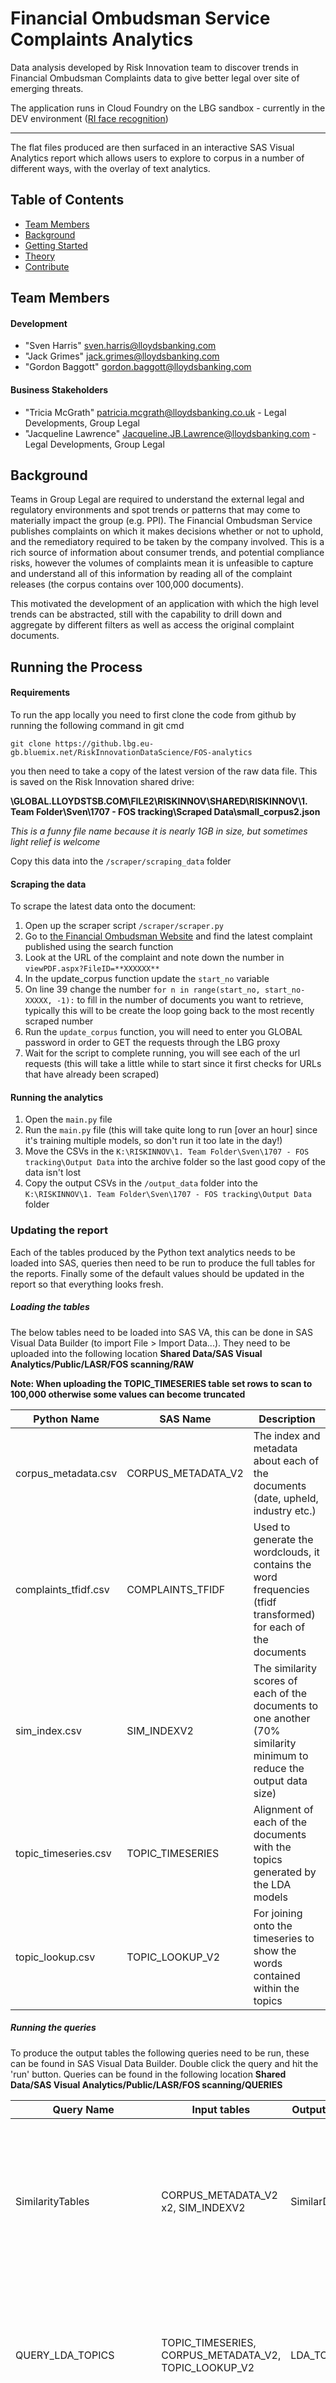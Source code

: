 # Financial Ombudsman Service Complaints Analytics
Data analysis developed by Risk Innovation team to discover trends in Financial Ombudsman Complaints data to give better legal over site of emerging threats.

The application runs in Cloud Foundry on the LBG sandbox - currently in the DEV environment ([RI face recognition](https://raft-face-recognition.lbg.eu-gb.mybluemix.net/))<hr></hr>

The flat files produced are then surfaced in an interactive SAS Visual Analytics report which allows users to explore to corpus in a number of different ways, with the overlay of text analytics.

## <a name="team-members"></a>Table of Contents
* [Team Members](#team-members)
* [Background](#background)
* [Getting Started](#get-started)
* [Theory](#theory)
* [Contribute](#contribute)

## <a name="team-members"></a>Team Members
#### Development
* "Sven Harris" <sven.harris@lloydsbanking.com>
* "Jack Grimes" <jack.grimes@lloydsbanking.com>
* "Gordon Baggott" <gordon.baggott@lloydsbanking.com>

#### Business Stakeholders
* "Tricia McGrath" <patricia.mcgrath@lloydsbanking.co.uk> - Legal Developments, Group Legal
* "Jacqueline Lawrence" <Jacqueline.JB.Lawrence@lloydsbanking.com> - Legal Developments, Group Legal

## <a name="background"></a>Background
Teams in Group Legal are required to understand the external legal and regulatory environments and spot trends or patterns that may come to materially impact the group (e.g. PPI). The Financial Ombudsman Service publishes complaints on which it makes decisions whether or not to uphold, and the remediatory required to be taken by the company involved. This is a rich source of information about consumer trends, and potential compliance risks, however the volumes of complaints mean it is unfeasible to capture and understand all of this information by reading all of the complaint releases (the corpus contains over 100,000 documents).

This motivated the development of an application with which the high level trends can be abstracted, still with the capability to drill down and aggregate by different filters as well as access the original complaint documents.

## <a name="get-started"></a>Running the Process

#### Requirements
To run the app locally you need to first clone the code from github by running the following command in git cmd

`git clone https://github.lbg.eu-gb.bluemix.net/RiskInnovationDataScience/FOS-analytics`

you then need to take a copy of the latest version of the raw data file. This is saved on the Risk Innovation shared drive:

**\\GLOBAL.LLOYDSTSB.COM\FILE2\RISKINNOV\SHARED\RISKINNOV\1. Team Folder\Sven\1707 - FOS tracking\Scraped Data\small_corpus2.json**

*This is a funny file name because it is nearly 1GB in size, but sometimes light relief is welcome*

Copy this data into the `/scraper/scraping_data` folder

#### Scraping the data
To scrape the latest data onto the document:
1. Open up the scraper script `/scraper/scraper.py`
1. Go to [the Financial Ombudsman Website](http://www.ombudsman-decisions.org.uk/) and find the latest complaint published using the search function
1. Look at the URL of the complaint and note down the number in `viewPDF.aspx?FileID=**XXXXXX**`
1. In the update_corpus function update the `start_no` variable
1. On line 39 change the number `for n in range(start_no, start_no-XXXXX, -1):` to fill in the number of documents you want to retrieve, typically this will to be create the loop going back to the most recently scraped number
1. Run the `update_corpus` function, you will need to enter you GLOBAL password in order to GET the requests through the LBG proxy
1. Wait for the script to complete running, you will see each of the url requests (this will take a little while to start since it first checks for URLs that have already been scraped)

#### Running the analytics
1. Open the `main.py` file
1. Run the `main.py` file (this will take quite long to run [over an hour] since it's training multiple models, so don't run it too late in the day!)
1. Move the CSVs in the `K:\RISKINNOV\1. Team Folder\Sven\1707 - FOS tracking\Output Data` into the archive folder so the last good copy of the data isn't lost
1. Copy the output CSVs in the `/output_data` folder into the `K:\RISKINNOV\1. Team Folder\Sven\1707 - FOS tracking\Output Data` folder

### Updating the report
Each of the tables produced by the Python text analytics needs to be loaded into SAS, queries then need to be run to produce the full tables for the reports. Finally some of the default values should be updated in the report so that everything looks fresh.

##### Loading the tables
The below tables need to be loaded into SAS VA, this can be done in SAS Visual Data Builder (to import File > Import Data...). They need to be uploaded into the following location **Shared Data/SAS Visual Analytics/Public/LASR/FOS scanning/RAW**

**Note: When uploading the TOPIC_TIMESERIES table set rows to scan to 100,000 otherwise some values can become truncated**

| Python Name   | SAS Name      | Description  |
| ------------- | ------------- |---------------|
| corpus_metadata.csv  | CORPUS_METADATA_V2  | The index and metadata about each of the documents (date, upheld, industry etc.)  |
| complaints_tfidf.csv  | COMPLAINTS_TFIDF  | Used to generate the wordclouds, it contains the word frequencies (tfidf transformed) for each of the documents  |
| sim_index.csv  | SIM_INDEXV2  | The similarity scores of each of the documents to one another (70% similarity minimum to reduce the output data size)  |
| topic_timeseries.csv  | TOPIC_TIMESERIES  | Alignment of each of the documents with the topics generated by the LDA models  |
| topic_lookup.csv  | TOPIC_LOOKUP_V2  | For joining onto the timeseries to show the words contained within the topics  |

##### Running the queries
To produce the output tables the following queries need to be run, these can be found in SAS Visual Data Builder. Double click the query and hit the 'run' button. Queries can be found in the following location **Shared Data/SAS Visual Analytics/Public/LASR/FOS scanning/QUERIES**

| Query Name   |Input tables| Output Table Name     | Description  |
| ------------- | ------------- |---------------|---------------|
| SimilarityTables  | CORPUS_METADATA_V2 x2, SIM_INDEXV2  | SimilarDocs_v2  | Creates the tables with a view of the similarities of the documents, with the metadata joined for each of the docs in the comparison |
| QUERY_LDA_TOPICS  | TOPIC_TIMESERIES, CORPUS_METADATA_V2, TOPIC_LOOKUP_V2  | LDA_TOPICS  | Add the document metadata and topic descriptions onto the timeseries data for topic tracking view |
| QUERY_MAIN_WORDCLOUD  | COMPLAINTS_TFIDF, CORPUS_METADATA_V2  | MAIN_WORDCLOUD  | Adds the metadata onto the word frequency data for SAS VA dashboard |

##### Updating the report
Enter the report in Report Designer view (located at **Shared Data/Demo/Reports/FOS Scanning - Jack Full Data**).
1. Update all of the date sliders to include the latest date
1. Each of the external URL links will need to be reset (due to a SAS VA bug). These can be found in the 'Interactions' tab, links need to be updated from 'http:/' to 'http://'

## <a name="theory"></a>Theory
*[gensim](https://radimrehurek.com/gensim/index.html)

## <a name="contribute"></a>Contribute
We are always open to hearing suggestions on how things can be improved. For new features or bugs, feel free to log on this GitHub or better yet submit your ideas and fixes in the form of fully functional code!